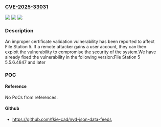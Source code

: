 ### [CVE-2025-33031](https://cve.mitre.org/cgi-bin/cvename.cgi?name=CVE-2025-33031)
![](https://img.shields.io/static/v1?label=Product&message=File%20Station%205&color=blue)
![](https://img.shields.io/static/v1?label=Version&message=5.5.x%20&color=brightgreen)
![](https://img.shields.io/static/v1?label=Vulnerability&message=CWE-295&color=brightgreen)

### Description

An improper certificate validation vulnerability has been reported to affect File Station 5. If a remote attacker gains a user account, they can then exploit the vulnerability to compromise the security of the system.We have already fixed the vulnerability in the following version:File Station 5 5.5.6.4847 and later

### POC

#### Reference
No PoCs from references.

#### Github
- https://github.com/fkie-cad/nvd-json-data-feeds

